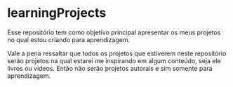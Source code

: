 # learningProjects
 
 Esse repositório tem como objetivo principal apresentar os meus projetos no qual estou criando para aprendizagem.

Vale a pena ressaltar que todos os projetos que estiverem neste repositório serão projetos na qual estarei me inspirando em algum conteúdo, seja ele livros ou videos. Então não serão projetos autorais e sim somente para aprendizagem.

